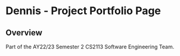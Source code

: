 # Dennis - Project Portfolio Page

## Overview

Part of the AY22/23 Semester 2 CS2113 Software Engineering Team.
